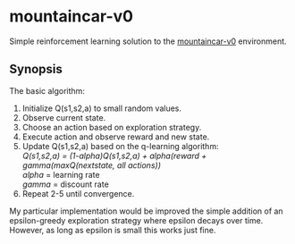 # mountaincar-v0
Simple reinforcement learning solution to the [mountaincar-v0](https://gym.openai.com/envs/MountainCar-v0/) environment.

## Synopsis
The basic algorithm:
1. Initialize Q(s1,s2,a) to small random values.
2. Observe current state.
3. Choose an action based on exploration strategy.
4. Execute action and observe reward and new state.
5. Update Q(s1,s2,a) based on the q-learning algorithm:  
   <i>Q(s1,s2,a) = (1-alpha)Q(s1,s2,a) + alpha(reward + gamma(maxQ(nextstate, all actions))</i>  
   <i>alpha</i> = learning rate  
   <i>gamma</i> = discount rate  
6. Repeat 2-5 until convergence.

My particular implementation would be improved the simple addition of an epsilon-greedy exploration strategy where epsilon decays over time. However, as long as epsilon is small this works just fine.
